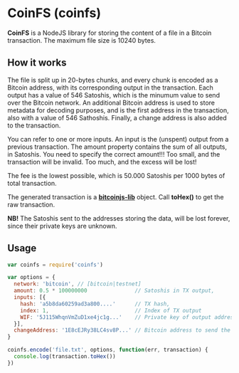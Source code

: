 # CoinFS (coinfs)

**CoinFS** is a NodeJS library for storing the content of a file in a Bitcoin transaction. The maximum file size is 10240 bytes.

## How it works
The file is split up in 20-bytes chunks, and every chunk is encoded as a Bitcoin address, with its corresponding output in the transaction.  Each output has a value of 546 Satoshis, which is the minumum value to send over the Bitcoin network.  An additional Bitcoin address is used to store metadata for decoding purposes, and is the first address in the transaction, also with a value of 546 Sathoshis.  Finally, a change address is also added to the transaction.

You can refer to one or more inputs.  An input is the (unspent) output from a previous transaction.  The amount property contains the sum of all outputs, in Satoshis.  You need to specify the correct amount!!!  Too small, and the transaction will be invalid.  Too much, and the excess will be lost!

The fee is the lowest possible, which is 50.000 Satoshis per 1000 bytes of total transaction.

The generated transaction is a [**bitcoinjs-lib**](https://github.com/bitcoinjs/bitcoinjs-lib) object.  Call **toHex()** to get the raw transaction.

**NB!** The Satoshis sent to the addresses storing the data, will be lost forever, since their private keys are unknown.

## Usage
```javascript
var coinfs = require('coinfs')

var options = {
  network: 'bitcoin', // [bitcoin|testnet]
  amount: 0.5 * 100000000               // Satoshis in TX output,
  inputs: [{
    hash: 'a5b8da60259ad3a800....'      // TX hash,
    index: 1,                           // Index of TX output
    WIF: '5J115WhqnVmZuD1xe4jc1g...'    // Private key of output address
  }],
  changeAddress: '1E8cEJRy38LC4sv8P...' // Bitcoin address to send the change to
}

coinfs.encode('file.txt', options, function(err, transaction) {
  console.log(transaction.toHex())
})
```
